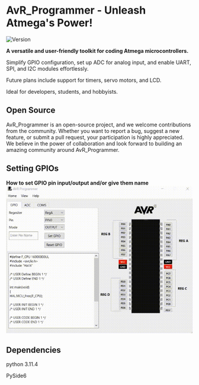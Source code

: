 # AvR_Programmer - Unleash Atmega's Power!

![Version](https://img.shields.io/badge/Version-1.1-orange)

**A versatile and user-friendly toolkit for coding Atmega microcontrollers.**

Simplify GPIO configuration, set up ADC for analog input, and enable UART, SPI, and I2C modules effortlessly. 

Future plans include support for timers, servo motors, and LCD.

Ideal for developers, students, and hobbyists.
## Open Source

AvR_Programmer is an open-source project, and we welcome contributions from the community. 
Whether you want to report a bug, suggest a new feature, or submit a pull request, your participation is highly appreciated.
We believe in the power of collaboration and look forward to building an amazing community around AvR_Programmer.

##  Setting GPIOs

**How to set GPIO pin input/output and/or give them name**
![Alt Text](SetIo.gif)


##  Dependencies
python 3.11.4 

PySide6
